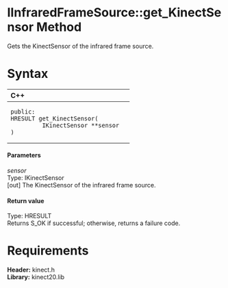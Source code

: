 IInfraredFrameSource::get\_KinectSensor Method  
==============================================  

Gets the KinectSensor of the infrared frame source. <span id="syntaxSection"></span>

Syntax  
======  

<table>
<colgroup>
<col width="100%" />
</colgroup>
<thead>
<tr class="header">
<th align="left">C++</th>
</tr>
</thead>
<tbody>
<tr class="odd">
<td align="left"><pre><code>public:  
HRESULT get_KinectSensor(  
         IKinectSensor **sensor  
)</code></pre></td>
</tr>
</tbody>
</table>

<span id="ID4EG"></span>
#### Parameters  

*sensor*    
Type: IKinectSensor  
[out] The KinectSensor of the infrared frame source.  

<span id="ID4EP"></span>
#### Return value  

Type: HRESULT  
Returns S\_OK if successful; otherwise, returns a failure code.  

<span id="requirements"></span>

Requirements  
============  

**Header:** kinect.h  
**Library:** kinect20.lib  



<!--Please do not edit the data in the comment block below.-->
<!--
TOCTitle : get_KinectSensor Method
RLTitle : IInfraredFrameSource::get_KinectSensor Method
KeywordK : get_KinectSensor method
KeywordK : IInfraredFrameSource::get_KinectSensor method
KeywordF : IInfraredFrameSource::get_KinectSensor
KeywordF : get_KinectSensor
KeywordF : Microsoft.Kinect.kinect.IInfraredFrameSource.get_KinectSensor(IKinectSensor@)
KeywordA : M:Microsoft.Kinect.kinect.IInfraredFrameSource.get_KinectSensor(IKinectSensor@)
AssetID : M:Microsoft.Kinect.kinect.IInfraredFrameSource.get_KinectSensor(IKinectSensor@)
Locale : en-us
CommunityContent : 1
APIType : Managed
APILocation : 
APIName : Microsoft.Kinect.kinect.IInfraredFrameSource::get_KinectSensor
TargetOS : Windows
TopicType : kbSyntax
DevLang : C++
DocSet : K4Wv2
ProjType : K4Wv2Proj
Technology : Kinect for Windows
Product : Kinect for Windows SDK v2
productversion : 20
-->
